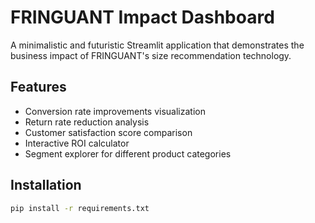 # FRINGUANT Impact Dashboard

A minimalistic and futuristic Streamlit application that demonstrates the business impact of FRINGUANT's size recommendation technology.

## Features

- Conversion rate improvements visualization
- Return rate reduction analysis
- Customer satisfaction score comparison
- Interactive ROI calculator
- Segment explorer for different product categories

## Installation

```bash
pip install -r requirements.txt